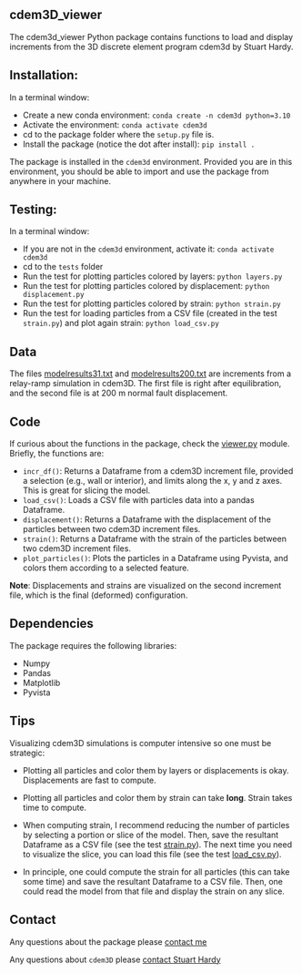## cdem3D_viewer

The cdem3d_viewer Python package contains functions to load and display increments from the 3D discrete element program cdem3d by Stuart Hardy.

## Installation:

In a terminal window:

- Create a new conda environment: ```conda create -n cdem3d python=3.10```
- Activate the environment: ```conda activate cdem3d```
- cd to the package folder where the ```setup.py``` file is.
- Install the package (notice the dot after install): ```pip install .```

The package is installed in the ```cdem3d``` environment. Provided you are in this environment, you should be able to import and use the package from anywhere in your machine.

## Testing:

In a terminal window:

- If you are not in the ```cdem3d``` environment, activate it: ```conda activate cdem3d```
- cd to the ```tests``` folder
- Run the test for plotting particles colored by layers: ```python layers.py```
- Run the test for plotting particles colored by displacement: ```python displacement.py```
- Run the test for plotting particles colored by strain: ```python strain.py```
- Run the test for loading particles from a CSV file (created in the test `strain.py`) and plot again strain: ```python load_csv.py```

## Data

The files [modelresults31.txt](data/modelresults31.txt) and [modelresults200.txt](data/modelresults200.txt) are increments from a relay-ramp simulation in cdem3D. The first file is right after equilibration, and the second file is at 200 m normal fault displacement.

## Code

If curious about the functions in the package, check the [viewer.py](cdem3D_viewer/viewer.py) module. Briefly, the functions are:

- ```incr_df()```: Returns a Dataframe from a cdem3D increment file, provided a selection (e.g., wall or interior), and limits along the x, y and z axes. This is great for slicing the model.
- ```load_csv()```: Loads a CSV file with particles data into a pandas Dataframe.
- ```displacement()```: Returns a Dataframe with the displacement of the particles
    between two cdem3D increment files.
- ```strain()```: Returns a Dataframe with the strain of the particles
    between two cdem3D increment files.
- ```plot_particles()```: Plots the particles in a Dataframe using Pyvista, and colors
    them according to a selected feature.

**Note**: Displacements and strains are visualized on the second increment file, which is the final (deformed) configuration.

## Dependencies

The package requires the following libraries:

- Numpy
- Pandas
- Matplotlib
- Pyvista

## Tips

Visualizing cdem3D simulations is computer intensive so one must be strategic:

- Plotting all particles and color them by layers or displacements is okay. Displacements are fast to compute.

- Plotting all particles and color them by strain can take **long**. Strain takes time to compute.

- When computing strain, I recommend reducing the number of particles by selecting a portion or slice of the model. Then, save the resultant Dataframe as a CSV file (see the test [strain.py](tests/strain.py)). The next time you need to visualize the slice, you can load this file (see the test [load_csv.py](tests/load_csv.py)).
  
- In principle, one could compute the strain for all particles (this can take some time) and save the resultant Dataframe to a CSV file. Then, one could read the model from that file and display the strain on any slice.

## Contact

Any questions about the package please [contact me](mailto:nestor.cardozo@uis.no) 

Any questions about ```cdem3D``` please [contact Stuart Hardy](mailto:stuart.hardy@icrea.cat)